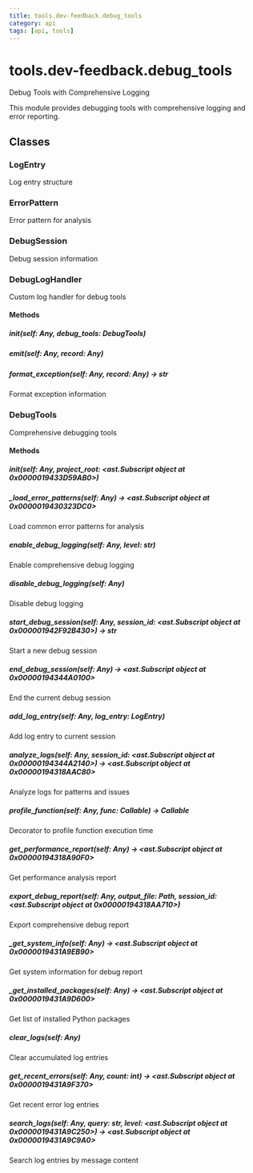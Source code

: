 ```yaml
---
title: tools.dev-feedback.debug_tools
category: api
tags: [api, tools]
---
```


# tools.dev-feedback.debug_tools

Debug Tools with Comprehensive Logging

This module provides debugging tools with comprehensive logging and error reporting.

## Classes

### LogEntry

Log entry structure

### ErrorPattern

Error pattern for analysis

### DebugSession

Debug session information

### DebugLogHandler

Custom log handler for debug tools

#### Methods

##### __init__(self: Any, debug_tools: DebugTools)



##### emit(self: Any, record: Any)



##### format_exception(self: Any, record: Any) -> str

Format exception information

### DebugTools

Comprehensive debugging tools

#### Methods

##### __init__(self: Any, project_root: <ast.Subscript object at 0x0000019433D59AB0>)



##### _load_error_patterns(self: Any) -> <ast.Subscript object at 0x0000019430323DC0>

Load common error patterns for analysis

##### enable_debug_logging(self: Any, level: str)

Enable comprehensive debug logging

##### disable_debug_logging(self: Any)

Disable debug logging

##### start_debug_session(self: Any, session_id: <ast.Subscript object at 0x000001942F92B430>) -> str

Start a new debug session

##### end_debug_session(self: Any) -> <ast.Subscript object at 0x00000194344A0100>

End the current debug session

##### add_log_entry(self: Any, log_entry: LogEntry)

Add log entry to current session

##### analyze_logs(self: Any, session_id: <ast.Subscript object at 0x00000194344A2140>) -> <ast.Subscript object at 0x00000194318AAC80>

Analyze logs for patterns and issues

##### profile_function(self: Any, func: Callable) -> Callable

Decorator to profile function execution time

##### get_performance_report(self: Any) -> <ast.Subscript object at 0x00000194318A90F0>

Get performance analysis report

##### export_debug_report(self: Any, output_file: Path, session_id: <ast.Subscript object at 0x00000194318AA710>)

Export comprehensive debug report

##### _get_system_info(self: Any) -> <ast.Subscript object at 0x0000019431A9EB90>

Get system information for debug report

##### _get_installed_packages(self: Any) -> <ast.Subscript object at 0x0000019431A9D600>

Get list of installed Python packages

##### clear_logs(self: Any)

Clear accumulated log entries

##### get_recent_errors(self: Any, count: int) -> <ast.Subscript object at 0x0000019431A9F370>

Get recent error log entries

##### search_logs(self: Any, query: str, level: <ast.Subscript object at 0x0000019431A9C250>) -> <ast.Subscript object at 0x0000019431A9C9A0>

Search log entries by message content

